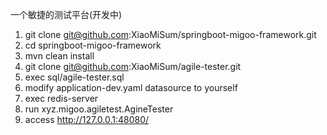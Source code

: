 一个敏捷的测试平台(开发中)

1. git clone git@github.com:XiaoMiSum/springboot-migoo-framework.git
2. cd springboot-migoo-framework
3. mvn clean install
4. git clone git@github.com:XiaoMiSum/agile-tester.git
5. exec sql/agile-tester.sql
6. modify application-dev.yaml datasource to yourself
7. exec redis-server
8. run xyz.migoo.agiletest.AgineTester
9. access http://127.0.0.1:48080/